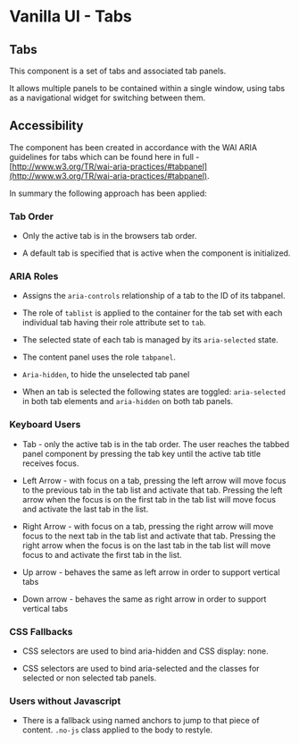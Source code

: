 # Vanilla UI - Tabs

## Tabs

This component is a set of tabs and associated tab panels.

It allows multiple panels to be contained within a single window, using tabs as a navigational widget for switching between them.


## Accessibility

The component has been created in accordance with the WAI ARIA guidelines for tabs which can be found here in full - [http://www.w3.org/TR/wai-aria-practices/#tabpanel](http://www.w3.org/TR/wai-aria-practices/#tabpanel).

In summary the following approach has been applied:

### Tab Order

* Only the active tab is in the browsers tab order.

* A default tab is specified that is active when the component is initialized.


### ARIA Roles

* Assigns the `aria-controls` relationship of a tab to the ID of its tabpanel.

* The role of `tablist` is applied to the container for the tab set with each individual tab having their role attribute set to `tab`.

* The selected state of each tab is managed by its `aria-selected` state.

* The content panel uses the role `tabpanel`.

* `Aria-hidden`, to hide the unselected tab panel

* When an tab is selected the following states are toggled: `aria-selected` in both tab elements and `aria-hidden` on both tab panels.


### Keyboard Users

* Tab - only the active tab is in the tab order. The user reaches the tabbed panel component by pressing the tab key until the active tab title receives focus.

* Left Arrow - with focus on a tab, pressing the left arrow will move focus to the previous tab in the tab list and activate that tab. Pressing the left arrow when the focus is on the first tab in the tab list will move focus and activate the last tab in the list.

* Right Arrow - with focus on a tab, pressing the right arrow will move focus to the next tab in the tab list and activate that tab. Pressing the right arrow when the focus is on the last tab in the tab list will move focus to and activate the first tab in the list.

* Up arrow - behaves the same as left arrow in order to support vertical tabs

* Down arrow - behaves the same as right arrow in order to support vertical tabs


### CSS Fallbacks

* CSS selectors are used to bind aria-hidden and CSS display: none.

* CSS selectors are used to bind aria-selected and the classes for selected or non selected tab panels.


### Users without Javascript

* There is a fallback using named anchors to jump to that piece of content.  `.no-js` class applied to the body to restyle.


